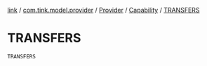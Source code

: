 [link](../../../index.md) / [com.tink.model.provider](../../index.md) / [Provider](../index.md) / [Capability](index.md) / [TRANSFERS](./-t-r-a-n-s-f-e-r-s.md)

# TRANSFERS

`TRANSFERS`